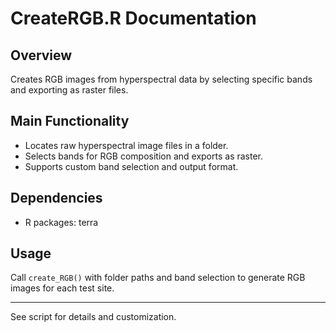 # CreateRGB.R Documentation

## Overview
Creates RGB images from hyperspectral data by selecting specific bands and exporting as raster files.

## Main Functionality
- Locates raw hyperspectral image files in a folder.
- Selects bands for RGB composition and exports as raster.
- Supports custom band selection and output format.

## Dependencies
- R packages: terra

## Usage
Call `create_RGB()` with folder paths and band selection to generate RGB images for each test site.

---
See script for details and customization.